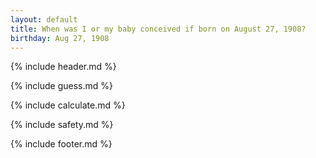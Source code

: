 ```yaml
---
layout: default
title: When was I or my baby conceived if born on August 27, 1908?
birthday: Aug 27, 1908
---
```


{% include header.md %}

{% include guess.md %}

{% include calculate.md %}

{% include safety.md %}

{% include footer.md %}




